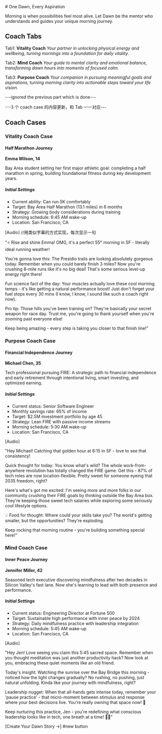<Done>
# One Dawn, Every Aspiration

Morning is when possibilities feel most alive.
Let Dawn be the mentor who understands and guides your unique morning journey.

## Coach Tabs

Tab1: **Vitality Coach**
*Your partner in unlocking physical energy and wellbeing, turning mornings into a foundation for daily vitality.*

Tab2: **Mind Coach**
*Your guide to mental clarity and emotional balance, transforming dawn hours into moments of focused calm.*

Tab3: **Purpose Coach**
*Your companion in pursuing meaningful goals and aspirations, turning morning clarity into actionable steps toward your life vision.*
</Done>

---ignored the previous part which is done---

---3 个 coach case 的内容更新，和 Tab 一一对应---
## Coach Cases

### Vitality Coach Case
#### Half Marathon Journey

**Emma Wilson, 14**

Bay Area student setting her first major athletic goal: completing a half marathon in spring, building foundational fitness during key development years.

##### Initial Settings
- Current ability: Can run 5K comfortably
- Target: Bay Area Half Marathon (13.1 miles) in 6 months
- Strategy: Growing body considerations during training
- Morning schedule: 6:45 AM wake-up
- Location: San Francisco, CA

[Audio] //用类似字幕的方式实现，每次显示一句

"⭐ Rise and shine Emma! OMG, it's a perfect 55° morning in SF - literally ideal running weather!

You're gonna love this: The Presidio trails are looking absolutely gorgeous today. Remember when you could barely finish 3 miles? Now you're crushing 8-mile runs like it's no big deal! That's some serious level-up energy right there!

Fun science fact of the day: Your muscles actually love these cool morning temps - it's like getting a natural performance boost! Just don't forget your fuel stops every 30 mins (I know, I know, I sound like such a coach right now).

Pro tip: Those hills you've been training on? They're basically your secret weapon for race day. Trust me, you're going to thank yourself when you're zooming past everyone else!

Keep being amazing - every step is taking you closer to that finish line!"

### Purpose Coach Case
#### Financial Independence Journey

**Michael Chen, 35**

Tech professional pursuing FIRE: A strategic path to financial independence and early retirement through intentional living, smart investing, and optimized earning.

##### Initial Settings
- Current status: Senior Software Engineer
- Monthly savings rate: 65% of income
- Target: $2.5M investment portfolio by age 45
- Strategy: Lean FIRE with passive income streams
- Morning schedule: 5:30 AM wake-up
- Location: San Francisco, CA

[Audio]

"Hey Michael! Catching that golden hour at 6:15 in SF - love to see that consistency!

Quick thought for today: You know what's wild? The whole work-from-anywhere revolution has totally changed the FIRE game. Get this - 87% of tech roles are now location-flexible. Pretty sweet for someone eyeing that 2035 freedom, right?

Here's what's got me excited: I'm seeing more and more folks in our community crushing their FIRE goals by thinking outside the Bay Area box. They're keeping those sweet tech salaries while exploring some seriously cool lifestyle options.

💡 Food for thought: Where could your skills take you? The world's getting smaller, but the opportunities? They're exploding.

Keep rocking that morning routine - you're building something special here!"

### Mind Coach Case
#### Inner Peace Journey

**Jennifer Miller, 42**

Seasoned tech executive discovering mindfulness after two decades in Silicon Valley's fast lane. Now she's learning to lead with both presence and performance.

##### Initial Settings
- Current status: Engineering Director at Fortune 500
- Target: Sustainable high performance with inner peace by 2024
- Strategy: Daily mindfulness practice with leadership integration
- Morning schedule: 5:45 AM wake-up
- Location: San Francisco, CA

[Audio]

"Hey Jen! Love seeing you claim this 5:45 sacred space. Remember when you thought meditation was just another productivity hack? Now look at you, embracing these quiet moments like an old friend.

Today's insight: Watching the sunrise over the Bay Bridge this morning - noticed how the light changes gradually? No rushing, no pushing, just natural unfolding. Kinda like your journey with mindfulness, right?

Leadership nugget: When that all-hands gets intense today, remember your 'pause practice' - that micro-moment between stimulus and response where your best decisions live. You're really owning that space now! 🌟

Keep nurturing this practice, Jen - you're redefining what conscious leadership looks like in tech, one breath at a time! 🧘‍♀️"

[Create Your Dawn Story →] #new button
